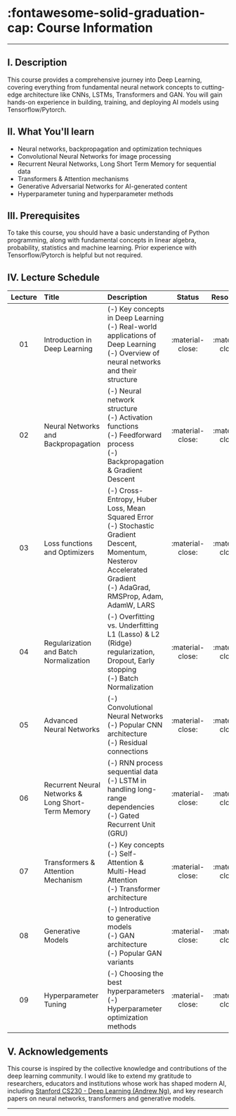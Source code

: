 # :fontawesome-solid-graduation-cap: Course Information
---

## I. Description

This course provides a comprehensive journey into Deep Learning, covering everything from fundamental neural network concepts to cutting-edge architecture like CNNs, LSTMs, Transformers and GAN. You will gain hands-on experience in building, training, and deploying AI models using Tensorflow/Pytorch.

## II. What You'll learn

- Neural networks, backpropagation and optimization techniques
- Convolutional Neural Networks for image processing
- Recurrent Neural Networks, Long Short Term Memory for sequential data
- Transformers & Attention mechanisms
- Generative Adversarial Networks for AI-generated content
- Hyperparameter tuning and hyperparameter methods

## III. Prerequisites

To take this course, you should have a basic understanding of Python programming, along with fundamental concepts in linear algebra, probability, statistics and machine learning. Prior experience with Tensorflow/Pytorch is helpful but not required.

## IV. Lecture Schedule

| Lecture | Title | Description | Status | Resources |
| :-----: | :---- | :---------- | :----: | :-------: |
|   01    | Introduction in Deep Learning |(-) Key concepts in Deep Learning <br> (-) Real-world applications of Deep Learning <br> (-) Overview of neural networks and their structure | :material-close:| :material-close: |
|   02    | Neural Networks and Backpropagation | (-) Neural network structure <br> (-) Activation functions <br> (-) Feedforward process <br> (-) Backpropagation & Gradient Descent | :material-close: | :material-close: |
|   03    | Loss functions and Optimizers | (-) Cross-Entropy, Huber Loss, Mean Squared Error <br> (-) Stochastic Gradient Descent, Momentum, Nesterov Accelerated Gradient <br> (-) AdaGrad, RMSProp, Adam, AdamW, LARS | :material-close: | :material-close: |
|   04    | Regularization and Batch Normalization | (-) Overfitting vs. Underfitting <br> L1 (Lasso) & L2 (Ridge) regularization, Dropout, Early stopping <br> (-) Batch Normalization | :material-close: | :material-close: |
|   05    | Advanced Neural Networks | (-) Convolutional Neural Networks <br> (-) Popular CNN architecture <br> (-) Residual connections | :material-close: | :material-close: |
|   06    | Recurrent Neural Networks & Long Short-Term Memory | (-) RNN process sequential data <br> (-) LSTM in handling long-range dependencies <br> (-) Gated Recurrent Unit (GRU) | :material-close:| :material-close: |
|   07    |  Transformers & Attention Mechanism | (-) Key concepts <br> (-) Self-Attention & Multi-Head Attention <br> (-) Transformer architecture | :material-close: | :material-close: |
|   08    | Generative Models | (-) Introduction to generative models <br> (-) GAN architecture <br> (-) Popular GAN variants | :material-close: | :material-close: |
|   09    | Hyperparameter Tuning | (-) Choosing the best hyperparameters <br> (-) Hyperparameter optimization methods | :material-close: | :material-close: |

## V. Acknowledgements

This course is inspired by the collective knowledge and contributions of the deep learning community. I would like to extend my gratitude to researchers, educators and institutions whose work has shaped modern AI, including [Stanford CS230 - Deep Learning (Andrew Ng)](http://cs230.stanford.edu/syllabus/), and key research papers on neural networks, transformers and generative models.

---